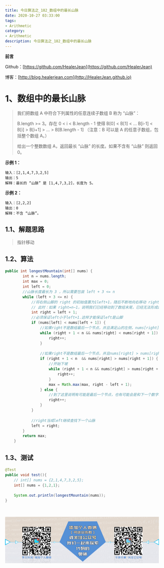 ```yaml
---
title: 今日算法之_182_数组中的最长山脉
date: 2020-10-27 03:33:00
tags: 
- Arithmetic
category: 
- Arithmetic
description: 今日算法之_182_数组中的最长山脉
---
```


**前言**     

 Github：[https://github.com/HealerJean](https://github.com/HealerJean)         

 博客：[http://blog.healerjean.com](http://HealerJean.github.io)          



# 1、数组中的最长山脉
> 我们把数组 A 中符合下列属性的任意连续子数组 B 称为 “山脉”：   
>
> B.length >= 3。存在 0 < i < B.length - 1 使得 B[0] < B[1] < ... B[i-1] < B[i] > B[i+1] > ... > B[B.length - 1]
> （注意：B 可以是 A 的任意子数组，包括整个数组 A。）   
>
> 给出一个整数数组 A，返回最长 “山脉” 的长度。如果不含有 “山脉” 则返回 0。



**示例 1：**

```
输入：[2,1,4,7,3,2,5]
输出：5
解释：最长的 “山脉” 是 [1,4,7,3,2]，长度为 5。
```

**示例 2：**

```
输入：[2,2,2]
输出：0
解释：不含 “山脉”。
```



## 1.1、解题思路 

>  指针移动



## 1.2、算法

```java
public int longestMountain(int[] nums) {
        int n = nums.length;
        int max = 0;
        int left = 0;
        //山脉长度最长为 3 ，所以需要包装 left + 3 <= n
        while (left + 3 <= n) {
            //将右侧山脚的 right 的初始值置为1left+1，随后不断地向右移动 right，直到不满足 A[right] < A[right+1] 为止，
            // 此时：如果 right=n−1，说明我们已经移动到了数组末尾，已经无法形成山脉了；否则，right 指向的可能是山顶。我们需要额外判断是有满足 A[right] > A[right+1]，这是因为如果两者相等，那么 right 指向的就不是山顶了。
            int right = left + 1;
            //必须保证left小于left+1.这样才能保证left是山脚
            if (nums[left] < nums[left + 1]) {
                //如果right不是数组最后一个节点，并且满足山的左侧，nums[right] < nums[right + 1] 则要上坡
                while (right + 1 < n && nums[right] < nums[right + 1]) {
                    right++;
                }

                //如果right不是数组最后一个节点，并且nums[right] > nums[right + 1] 成立，说明要下坡了
                if (right + 1 < n  && nums[right] > nums[right + 1]) {
                    //开始下坡
                    while (right + 1 < n && nums[right] > nums[right + 1]) {
                        right++;
                    }
                    max = Math.max(max, right - left + 1);
                } else {
                    //到了这里说明有可能是最后一个节点，也有可能会是和下一个数字相等（nums[right] == nums[right + 1]）了
                    right++;
                }
            }

            //right当成left继续查找下一个山脉
            left = right;
        }
        return max;
    }
```




## 1.3、测试 

```java
@Test
public void test(){
    // int[] nums = {2,1,4,7,3,2,5};
    int[] nums = {1,2,1};

    System.out.println(longestMountain(nums));
}
```



​          

![ContactAuthor](https://raw.githubusercontent.com/HealerJean/HealerJean.github.io/master/assets/img/artical_bottom.jpg)



<link rel="stylesheet" href="https://unpkg.com/gitalk/dist/gitalk.css">

<script src="https://unpkg.com/gitalk@latest/dist/gitalk.min.js"></script> 
<div id="gitalk-container"></div>    
 <script type="text/javascript">
    var gitalk = new Gitalk({
		clientID: `1d164cd85549874d0e3a`,
		clientSecret: `527c3d223d1e6608953e835b547061037d140355`,
		repo: `HealerJean.github.io`,
		owner: 'HealerJean',
		admin: ['HealerJean'],
		id: '5tk6IwZTfDj7NLvP',
    });
    gitalk.render('gitalk-container');
</script> 



